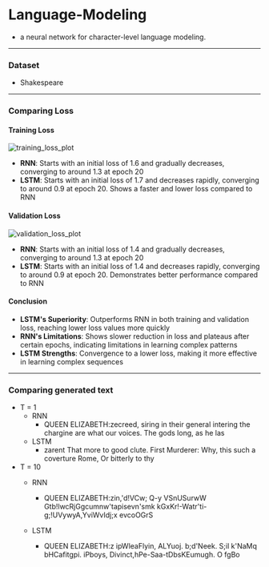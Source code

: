 # Language-Modeling
- a neural network for character-level language modeling.
-----------------------------------------------------------------------------
### Dataset
* Shakespeare
------------------------------------------------------------------------------
### Comparing Loss
#### Training Loss
![training_loss_plot](https://github.com/Day-bi/Language-Modeling/assets/73453720/ca514d71-1aed-4652-9f02-208152b18af8)
- **RNN**: Starts with an initial loss of 1.6 and gradually decreases, converging to around 1.3 at epoch 20
- **LSTM**: Starts with an initial loss of 1.7 and decreases rapidly, converging to around 0.9 at epoch 20. Shows a faster and lower loss compared to RNN
#### Validation Loss
![validation_loss_plot](https://github.com/Day-bi/Language-Modeling/assets/73453720/6d693365-077a-4802-a6d3-00016bce593b)
- **RNN**: Starts with an initial loss of 1.4 and gradually decreases, converging to around 1.3 at epoch 20
- **LSTM**: Starts with an initial loss of 1.4 and decreases rapidly, converging to around 0.9 at epoch 20. Demonstrates better performance compared to RNN

#### Conclusion
- **LSTM's Superiority**: Outperforms RNN in both training and validation loss, reaching lower loss values more quickly
- **RNN's Limitations**: Shows slower reduction in loss and plateaus after certain epochs, indicating limitations in learning complex patterns
- **LSTM Strengths**: Convergence to a lower loss, making it more effective in learning complex sequences
------------------------------------------------------------------------------
### Comparing generated text
* T = 1
  * RNN
      * QUEEN ELIZABETH:zecreed, siring in their general intering the chargine are what our voices. The gods long, as he las
  * LSTM
      * zarent That more to good clute. First Murderer:
      Why, this such a coverture Rome,
      Or bitterly to thy
* T = 10
  * RNN
      * QUEEN ELIZABETH:zin,'d!VCw;
Q-y
VSnUSurwW
Gtb!lwcRjGgcumnw'tapisevn'smk kGxKr!-Watr'ti-g;!UVywyA,YviWvIdj;x evcoOGrS

  * LSTM
      * QUEEN ELIZABETH:z
ipWleaFlyin, ALYuoj. b;d'Neek.
S;il
k'NaMq
bHCafitgpi.
iPboys, Divinct,hPe-Saa-tDbsKEumugh.
O fgBo

